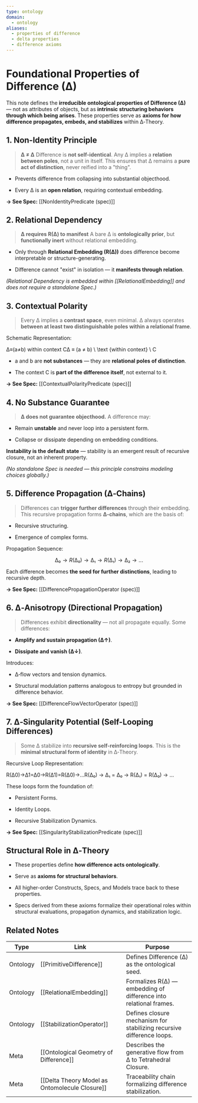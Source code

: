 ```yaml
---
type: ontology
domain:
  - ontology
aliases:
  - properties of difference
  - delta properties
  - difference axioms
---
```



# Foundational Properties of Difference (∆)

This note defines the **irreducible ontological properties of Difference (∆)** — not as attributes of objects, but as **intrinsic structuring behaviors through which being arises**. These properties serve as **axioms for how difference propagates, embeds, and stabilizes** within ∆‑Theory.


## 1. Non-Identity Principle

> **∆ ≠ ∆** Difference is **not self-identical**. Any ∆ implies a **relation between poles**, not a unit in itself. This ensures that ∆ remains a **pure act of distinction**, never reified into a "thing".

- Prevents difference from collapsing into substantial objecthood.
    
- Every ∆ is an **open relation**, requiring contextual embedding.
    

**→ See Spec:** [[NonIdentityPredicate (spec)]]


## 2. Relational Dependency

> **∆ requires R(∆) to manifest** A bare ∆ is **ontologically prior**, but **functionally inert** without relational embedding.

- Only through **Relational Embedding (R(∆))** does difference become interpretable or structure-generating.
    
- Difference cannot "exist" in isolation — it **manifests through relation**.
    

_(Relational Dependency is embedded within [[RelationalEmbedding]] and does not require a standalone Spec.)_


## 3. Contextual Polarity

> Every ∆ implies a **contrast space**, even minimal. ∆ always operates **between at least two distinguishable poles within a relational frame**.

Schematic Representation:

∆≡(a≠b) within context C∆ ≡ (a ≠ b) \ \text {within context} \ C

- a and b are **not substances** — they are **relational poles of distinction**.
    
- The context C is **part of the difference itself**, not external to it.
    

**→ See Spec:** [[ContextualPolarityPredicate (spec)]]


## 4. No Substance Guarantee

> **∆ does not guarantee objecthood.** A difference may:

- Remain **unstable** and never loop into a persistent form.
    
- Collapse or dissipate depending on embedding conditions.
    

**Instability is the default state** — stability is an emergent result of recursive closure, not an inherent property.

_(No standalone Spec is needed — this principle constrains modeling choices globally.)_


## 5. Difference Propagation (∆‑Chains)

> Differences can **trigger further differences** through their embedding. This recursive propagation forms **∆‑chains**, which are the basis of:

- Recursive structuring.
    
- Emergence of complex forms.
    

Propagation Sequence:

$$
∆₀ → R(∆₀) → ∆₁ → R(∆₁) → ∆₂ → ...
$$

Each difference becomes **the seed for further distinctions**, leading to recursive depth.

**→ See Spec:** [[DifferencePropagationOperator (spec)]]


## 6. ∆‑Anisotropy (Directional Propagation)

> Differences exhibit **directionality** — not all propagate equally. Some differences:

- **Amplify and sustain propagation (∆↑)**.
    
- **Dissipate and vanish (∆↓)**.
    

Introduces:

- ∆‑flow vectors and tension dynamics.
    
- Structural modulation patterns analogous to entropy but grounded in difference behavior.
    

**→ See Spec:** [[DifferenceFlowVectorOperator (spec)]]



## 7. ∆‑Singularity Potential (Self-Looping Differences)

> Some ∆ stabilize into **recursive self-reinforcing loops**. This is the **minimal structural form of identity** in ∆‑Theory.

Recursive Loop Representation:

R(∆0)→∆1=∆0→R(∆1)=R(∆0)→...R(∆₀) → ∆₁ = ∆₀ → R(∆₁) = R(∆₀) → ...

These loops form the foundation of:

- Persistent Forms.
    
- Identity Loops.
    
- Recursive Stabilization Dynamics.
    

**→ See Spec:** [[SingularityStabilizationPredicate (spec)]]


## Structural Role in ∆‑Theory

- These properties define **how difference acts ontologically**.
    
- Serve as **axioms for structural behaviors**.
    
- All higher-order Constructs, Specs, and Models trace back to these properties.
    
- Specs derived from these axioms formalize their operational roles within structural evaluations, propagation dynamics, and stabilization logic.
    

## Related Notes

|Type|Link|Purpose|
|---|---|---|
|Ontology|[[PrimitiveDifference]]|Defines Difference (∆) as the ontological seed.|
|Ontology|[[RelationalEmbedding]]|Formalizes R(∆) — embedding of difference into relational frames.|
|Ontology|[[StabilizationOperator]]|Defines closure mechanism for stabilizing recursive difference loops.|
|Meta|[[Ontological Geometry of Difference]]|Describes the generative flow from ∆ to Tetrahedral Closure.|
|Meta|[[Delta Theory Model as Ontomolecule Closure]]|Traceability chain formalizing difference stabilization.|
